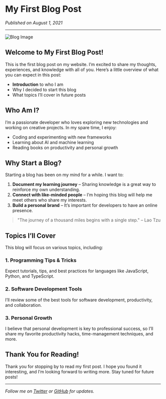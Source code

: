 # My First Blog Post

*Published on August 1, 2021*

---

![Blog Image](https://via.placeholder.com/600x300)

## Welcome to My First Blog Post!

This is the first blog post on my website. I’m excited to share my thoughts, experiences, and knowledge with all of you. Here’s a little overview of what you can expect in this post:

- **Introduction** to who I am
- Why I decided to start this blog
- What topics I’ll cover in future posts

## Who Am I?

I’m a passionate developer who loves exploring new technologies and working on creative projects. In my spare time, I enjoy:

- Coding and experimenting with new frameworks
- Learning about AI and machine learning
- Reading books on productivity and personal growth

## Why Start a Blog?

Starting a blog has been on my mind for a while. I want to:

1. **Document my learning journey** – Sharing knowledge is a great way to reinforce my own understanding.
2. **Connect with like-minded people** – I’m hoping this blog will help me meet others who share my interests.
3. **Build a personal brand** – It’s important for developers to have an online presence.

> "The journey of a thousand miles begins with a single step." – Lao Tzu

## Topics I’ll Cover

This blog will focus on various topics, including:

### 1. Programming Tips & Tricks
Expect tutorials, tips, and best practices for languages like JavaScript, Python, and TypeScript.

### 2. Software Development Tools
I’ll review some of the best tools for software development, productivity, and collaboration.

### 3. Personal Growth
I believe that personal development is key to professional success, so I’ll share my favorite productivity hacks, time-management techniques, and more.

## Thank You for Reading!

Thank you for stopping by to read my first post. I hope you found it interesting, and I’m looking forward to writing more. Stay tuned for future posts!

---

*Follow me on [Twitter](https://twitter.com) or [GitHub](https://github.com) for updates.*
